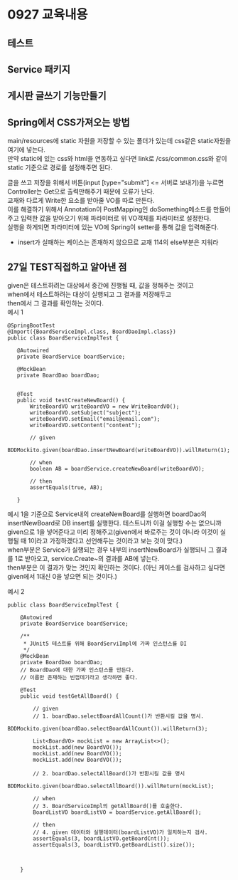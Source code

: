 # 0927 교육내용
## 테스트
## Service 패키지

## 게시판 글쓰기 기능만들기


## Spring에서 CSS가져오는 방법
 main/resources에 static 자원을 저장할 수 있는 폴더가 있는데 css같은 static자원을 여기에 넣는다.</br>
 만약 static에 있는 css와 html을 연동하고 싶다면 link로 /css/common.css와 같이 static 기준으로 경로를 설정해주면 된다.</br>

 글을 쓰고 저장을 위해서 버튼(input [type="submit"] <= 서버로 보내기)을 누르면 Controller는 Get으로 출력만해주기 때문에 오류가 난다.</br>
 교재와 다르게 Write한 요소를 받아줄 VO를 따로 만든다.</br>
 이를 해결하기 위해서 Annotation이 PostMapping인 doSomething메소드를 만들어주고 입력한 값을 받아오기 위해 파라미터로 위 VO객체를 파라미터로 설정한다.</br>
 실행을 하게되면 파라미터에 있는 VO에 Spring이 setter를 통해 값을 입력해준다.</br>
 * insert가 실패하는 케이스는 존재하지 않으므로 교재 114의 else부분은 지워라</br>


## 27일 TEST직접하고 알아낸 점
 given은 테스트하려는 대상에서 중간에 진행될 때, 값을 정해주는 것이고</br>
 when에서 테스트하려는 대상이 실행되고 그 결과를 저장해두고</br>
 then에서 그 결과를 확인하는 것이다.</br>
 예시 1
 ```
@SpringBootTest
@Import({BoardServiceImpl.class, BoardDaoImpl.class})
public class BoardServiceImplTest {
	
	@Autowired
	private BoardService boardService;
	
	@MockBean
	private BoardDao boardDao;
	
	
	@Test
	public void testCreateNewBoard() {
		WriteBoardVO writeBoardVO = new WriteBoardVO();
		writeBoardVO.setSubject("subject");
		writeBoardVO.setEmail("email@email.com");
		writeBoardVO.setContent("content");
		
		// given
		BDDMockito.given(boardDao.insertNewBoard(writeBoardVO)).willReturn(1);
		
		// when
		boolean AB = boardService.createNewBoard(writeBoardVO);
		
		// then
		assertEquals(true, AB);
		
	}
```
 예시 1을 기준으로 Service내의 createNewBoard를 실행하면 boardDao의 insertNewBoard로 DB insert를 실행한다. 테스트니까 이걸 실행할 수는 없으니까 given으로 1을 넣어준다고 미리 정해주고(given에서 바로주는 것이 아니라 이것이 실행될 때 1이라고 가정하겠다고 선언해두는 것이라고 보는 것이 맞다.)</br>
 when부분은 Service가 실행되는 경우 내부의 insertNewBoard가 실행되니 그 결과를 1로 받아오고, service.Create~의 결과를 AB에 넣는다.</br>
then부분은 이 결과가 맞는 것인지 확인하는 것이다. (아닌 케이스를 검사하고 싶다면 given에서 1대신 0을 넣으면 되는 것이다.)</br>
 


예시 2
```
public class BoardServiceImplTest {
	
	@Autowired
	private BoardService boardService;
	
	/**
	 * JUnit5 테스트를 위해 BoardServiImpl에 가짜 인스턴스를 DI
	 */
	@MockBean
	private BoardDao boardDao;
	// BoardDao에 대한 가짜 인스턴스를 만든다.
	// 이름만 존재하는 빈껍데기라고 생각하면 좋다.
	
	@Test
	public void testGetAllBoard() {
		
		// given
		// 1. boardDao.selectBoardAllCount()가 반환시킬 값을 명시.
		BDDMockito.given(boardDao.selectBoardAllCount()).willReturn(3);
		
		List<BoardVO> mockList = new ArrayList<>();
		mockList.add(new BoardVO());
		mockList.add(new BoardVO());
		mockList.add(new BoardVO());		
		
		// 2. boardDao.selectAllBoard()가 반환시킬 값을 명시
		BDDMockito.given(boardDao.selectAllBoard()).willReturn(mockList);
		
		// when
		// 3. BoardServiceImpl의 getAllBoard()를 호출한다.
		BoardListVO boardListVO = boardService.getAllBoard();
		
		// then
		// 4. given 데이터와 실행데이터(boardListVO)가 일치하는지 검사.
		assertEquals(3, boardListVO.getBoardCnt());
		assertEquals(3, boardListVO.getBoardList().size());
		
		
		 
	}
```
